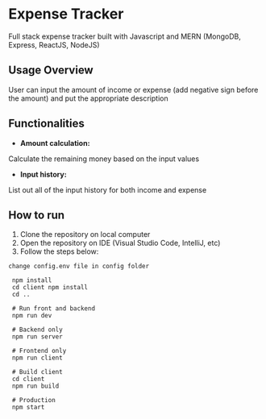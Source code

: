 

# Expense Tracker

Full stack expense tracker built with Javascript and  MERN (MongoDB, Express, ReactJS, NodeJS)

## Usage Overview
User can input the amount of income or expense (add negative sign before the amount) and put the appropriate description

## Functionalities

- **Amount calculation:**

Calculate the remaining money based on the input values

- **Input history:**

List out all of the input history for both income and expense

## How to run
1. Clone the repository on local computer
2. Open the repository on IDE (Visual Studio Code, IntelliJ, etc)
3. Follow the steps below:

```
change config.env file in config folder
```

```
 npm install
 cd client npm install
 cd ..
 
 # Run front and backend
 npm run dev
 
 # Backend only
 npm run server
 
 # Frontend only
 npm run client
 
 # Build client
 cd client
 npm run build
 
 # Production
 npm start
```
